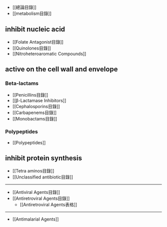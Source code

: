 - [[總論目錄]]
- [[metabolism目錄]]
## inhibit nucleic acid
- [[Folate Antagonist目錄]]
- [[Quinolones目錄]]
- [[Nitroheteroaromatic Compounds]]
## active on the cell wall and envelope 
### Beta-lactams
- [[Penicillins目錄]]
- [[β-Lactamase Inhibitors]] 
- [[Cephalosporins目錄]]
- [[Carbapenems目錄]]
- [[Monobactams目錄]]
### Polypeptides
- [[Polypeptides]] 
## inhibit protein synthesis
- [[Tetra aminos目錄]]
- [[Unclassified antibiotic目錄]]
---
- [[Antiviral Agents目錄]]
- [[Antiretroviral Agents目錄]]
	- [[Antiretroviral Agents表格]]
---
- [[Antimalarial Agents]]